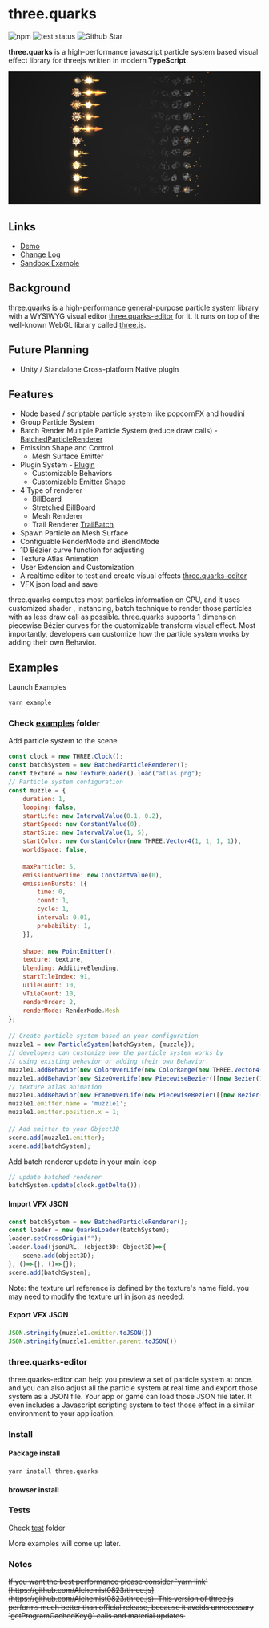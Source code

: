 # three.quarks
![npm](https://img.shields.io/npm/v/three.quarks.svg)
![test status](https://travis-ci.org/Alchemist0823/three.quarks.svg?branch=master)
![Github Star](https://img.shields.io/github/stars/Alchemist0823/three.quarks.svg?style=social)

**three.quarks** is a high-performance javascript particle system based visual effect library for threejs
 written in modern **TypeScript**.

![landing image](./landing.png)

## Links

- [Demo](https://alchemist0823.github.io/three.quarks/)
- [Change Log](./CHANGELOG.md)
- [Sandbox Example](https://codesandbox.io/s/three-quarks-atom-particle-system-xp3fvz?file=/index.html)

## Background
 [three.quarks](https://github.com/Alchemist0823/three.quarks) is a high-performance general-purpose particle
  system library with a WYSIWYG visual editor 
  [three.quarks-editor](https://github.com/Alchemist0823/three.quarks-editor) for it. It runs on 
top of the well-known WebGL library called [three.js](https://threejs.org).

## Future Planning
- Unity / Standalone Cross-platform Native plugin 

## Features
- Node based / scriptable particle system like popcornFX and houdini
- Group Particle System
- Batch Render Multiple Particle System (reduce draw calls) - [BatchedParticleRenderer](https://github.com/Alchemist0823/three.quarks/tree/master/src/BatchedParticleRenderer.ts)
- Emission Shape and Control
  - Mesh Surface Emitter
- Plugin System - [Plugin](https://github.com/Alchemist0823/three.quarks/tree/master/src/Plugin.ts)
  - Customizable Behaviors
  - Customizable Emitter Shape
- 4 Type of renderer
  - BillBoard
  - Stretched BillBoard
  - Mesh Renderer
  - Trail Renderer [TrailBatch](https://github.com/Alchemist0823/three.quarks/tree/master/src/TrailBatch.ts)
- Spawn Particle on Mesh Surface
- Configuable RenderMode and BlendMode
- 1D Bézier curve function for adjusting
- Texture Atlas Animation
- User Extension and Customization
- A realtime editor to test and create visual effects [three.quarks-editor](https://github.com/Alchemist0823/three.quarks-editor)
- VFX json load and save 

three.quarks computes most particles information on CPU, and it uses customized shader
 , instancing, batch technique to render those particles with as less draw call as possible. 
three.quarks supports 1 dimension piecewise Bézier curves for the customizable transform
visual effect. Most importantly, developers can customize how the particle system works 
by adding their own Behavior.

## Examples

Launch Examples

```bash
yarn example
```

### Check [examples](examples) folder

Add particle system to the scene

```javascript
const clock = new THREE.Clock();
const batchSystem = new BatchedParticleRenderer();
const texture = new TextureLoader().load("atlas.png");
// Particle system configuration
const muzzle = {
    duration: 1,
    looping: false,
    startLife: new IntervalValue(0.1, 0.2),
    startSpeed: new ConstantValue(0),
    startSize: new IntervalValue(1, 5),
    startColor: new ConstantColor(new THREE.Vector4(1, 1, 1, 1)),
    worldSpace: false,

    maxParticle: 5,
    emissionOverTime: new ConstantValue(0),
    emissionBursts: [{
        time: 0,
        count: 1,
        cycle: 1,
        interval: 0.01,
        probability: 1,
    }],

    shape: new PointEmitter(),
    texture: texture,
    blending: AdditiveBlending,
    startTileIndex: 91,
    uTileCount: 10,
    vTileCount: 10,
    renderOrder: 2,
    renderMode: RenderMode.Mesh
};

// Create particle system based on your configuration
muzzle1 = new ParticleSystem(batchSystem, {muzzle});
// developers can customize how the particle system works by 
// using existing behavior or adding their own Behavior.
muzzle1.addBehavior(new ColorOverLife(new ColorRange(new THREE.Vector4(1, 0.3882312, 0.125, 1), new THREE.Vector4(1, 0.826827, 0.3014706, 1))));
muzzle1.addBehavior(new SizeOverLife(new PiecewiseBezier([[new Bezier(1, 0.95, 0.75, 0), 0]])));
// texture atlas animation
muzzle1.addBehavior(new FrameOverLife(new PiecewiseBezier([[new Bezier(91, 94, 97, 100), 0]])));
muzzle1.emitter.name = 'muzzle1';
muzzle1.emitter.position.x = 1;

// Add emitter to your Object3D
scene.add(muzzle1.emitter);
scene.add(batchSystem);
```

Add batch renderer update in your main loop

```javascript
// update batched renderer
batchSystem.update(clock.getDelta());
```

#### Import VFX JSON

```javascript
const batchSystem = new BatchedParticleRenderer();
const loader = new QuarksLoader(batchSystem);
loader.setCrossOrigin("");
loader.load(jsonURL, (object3D: Object3D)=>{
    scene.add(object3D);
}, ()=>{}, ()=>{});
scene.add(batchSystem);
```

Note: the texture url reference is defined by the texture's name field.
you may need to modify the texture url in json as needed.

#### Export VFX JSON
```javascript
JSON.stringify(muzzle1.emitter.toJSON())
JSON.stringify(muzzle1.emitter.parent.toJSON())
```


### three.quarks-editor

three.quarks-editor can help you preview a set of particle system at once.
 and you can also adjust all the particle system at real time and export those system
  as a JSON file. Your app or game can load those JSON file later. It even includes a 
  Javascript scripting system to test those effect in a similar environment to your 
  application.

### Install
#### Package install
```bash
yarn install three.quarks
```

#### browser install

### Tests
Check [test](test) folder

More examples will come up later.

### Notes

<s>
If you want the best performance please consider `yarn link` [https://github.com/Alchemist0823/three.js](https://github.com/Alchemist0823/three.js).
This version of three.js performs much better than official release, because it avoids unnecessary `getProgramCachedKey()` calls and material updates.
</s>

